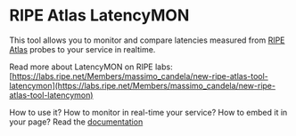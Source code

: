 # RIPE Atlas LatencyMON
This tool allows you to monitor and compare latencies measured from [RIPE Atlas](https://atlas.ripe.net) probes to your service in realtime.

Read more about LatencyMON on RIPE labs: [https://labs.ripe.net/Members/massimo_candela/new-ripe-atlas-tool-latencymon](https://labs.ripe.net/Members/massimo_candela/new-ripe-atlas-tool-latencymon)

How to use it? How to monitor in real-time your service? How to embed it in your page? Read the [documentation](https://atlas.ripe.net/docs/tools-latencymon/)
